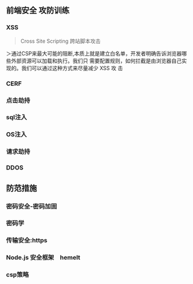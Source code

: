 ## 前端安全  攻防训练

### XSS
> Cross Site Scripting  跨站脚本攻击

＞通过CSP来最大可能的阻断,本质上就是建立白名单，开发者明确告诉浏览器哪些外部资源可以加载和执行。我们只
需要配置规则，如何拦截是由浏览器自己实现的。我们可以通过这种方式来尽量减少 XSS 攻
击

### CERF

### 点击劫持

### sql注入

### OS注入

### 请求劫持

### DDOS

## 防范措施

### 密码安全-密码加固

### 密码学

### 传输安全:https

### Node.js 安全框架　hemelt

### csp策略
